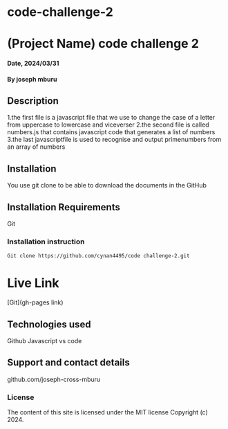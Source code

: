 # code-challenge-2
# (Project Name) code challenge 2

#### Date, 2024/03/31

#### By joseph mburu

## Description
1.the first file is a javascript file that we use to change the case of a letter from uppercase to lowercase and viceverser
2.the second file is called numbers.js that contains javascript code that generates a list of numbers
3.the last javascriptfile is used to recognise and output primenumbers from an array of numbers


## Installation
You use git clone to be able to download the documents in the GitHub

## Installation Requirements
Git

### Installation instruction
```
Git clone https://github.com/cynan4495/code challenge-2.git

```

# Live Link
[Git](gh-pages link)

## Technologies used

Github
Javascript
vs code

## Support and contact details
github.com/joseph-cross-mburu


### License
The content of this site is licensed under the MIT license
Copyright (c) 2024.
